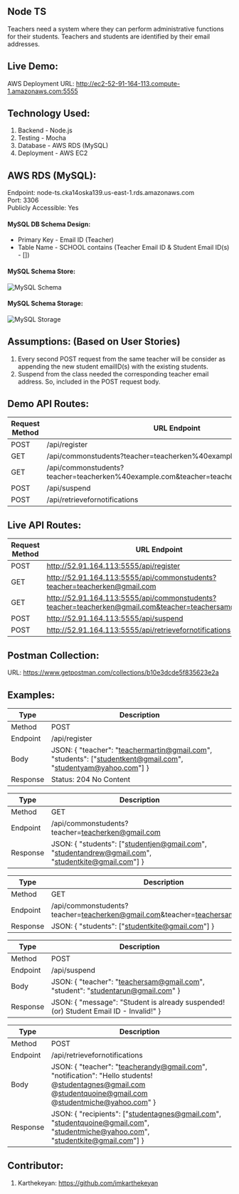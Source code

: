 ## Node TS

Teachers need a system where they can perform administrative functions for their students. Teachers and students are identified by their email addresses.

## Live Demo:

AWS Deployment URL: http://ec2-52-91-164-113.compute-1.amazonaws.com:5555

## Technology Used:

1. Backend - Node.js
2. Testing - Mocha
2. Database - AWS RDS (MySQL)
3. Deployment - AWS EC2

## AWS RDS (MySQL):

Endpoint: node-ts.cka14oska139.us-east-1.rds.amazonaws.com </br>
Port: 3306 </br>
Publicly Accessible: Yes

#### MySQL DB Schema Design:
* Primary Key - Email ID (Teacher)
* Table Name - SCHOOL contains (Teacher Email ID & Student Email ID(s) - [])

#### MySQL Schema Store:
![MySQL Schema](https://s3.amazonaws.com/bucket-storage-box/mysql-schema.png)

#### MySQL Schema Storage:
![MySQL Storage](https://s3.amazonaws.com/bucket-storage-box/mysql-storage.png)

## Assumptions: (Based on User Stories)
1. Every second POST request from the same teacher will be consider as appending the new student emailID(s) with the existing students.
3. Suspend from the class needed the corresponding teacher email address. So, included in the POST request body.

## Demo API Routes:

| Request Method | URL Endpoint |
| --- | --- |
| POST | /api/register |
| GET | /api/commonstudents?teacher=teacherken%40example.com |
| GET | /api/commonstudents?teacher=teacherken%40example.com&teacher=teacherjoe%40example.com |
| POST | /api/suspend |
| POST | /api/retrievefornotifications |

## Live API Routes:

| Request Method | URL Endpoint |
| --- | --- |
| POST | http://52.91.164.113:5555/api/register |
| GET | http://52.91.164.113:5555/api/commonstudents?teacher=teacherken@gmail.com |
| GET | http://52.91.164.113:5555/api/commonstudents?teacher=teacherken@gmail.com&teacher=teachersam@gmail.com |
| POST | http://52.91.164.113:5555/api/suspend |
| POST | http://52.91.164.113:5555/api/retrievefornotifications |

## Postman Collection:

URL: https://www.getpostman.com/collections/b10e3dcde5f835623e2a

## Examples:

| Type | Description |
| --- | --- |
| Method | POST |
| Endpoint | /api/register |
| Body | JSON: { "teacher": "teachermartin@gmail.com", "students": ["studentkent@gmail.com", "studentyam@yahoo.com"] } |
| Response |  Status: 204 No Content |

| Type | Description |
| --- | --- |
| Method | GET |
| Endpoint | /api/commonstudents?teacher=teacherken@gmail.com |
| Response | JSON: { "students": ["studentjen@gmail.com", "studentandrew@gmail.com", "studentkite@gmail.com"] } |

| Type | Description |
| --- | --- |
| Method | GET |
| Endpoint | /api/commonstudents?teacher=teacherken@gmail.com&teacher=teachersam@gmail.com |
| Response | JSON: { "students": ["studentkite@gmail.com"] } |

| Type | Description |
| --- | --- |
| Method | POST |
| Endpoint | /api/suspend |
| Body | JSON: { "teacher": "teachersam@gmail.com", "student": "studentarun@gmail.com" } |
| Response |  JSON: { "message": "Student is already suspended! (or) Student Email ID - Invalid!" } |

| Type | Description |
| --- | --- |
| Method | POST |
| Endpoint | /api/retrievefornotifications |
| Body | JSON: { "teacher": "teacherandy@gmail.com", "notification": "Hello students! @studentagnes@gmail.com @studentquoine@gmail.com @studentmiche@yahoo.com" } |
| Response |  JSON: { "recipients": ["studentagnes@gmail.com", "studentquoine@gmail.com", "studentmiche@yahoo.com", "studentkite@gmail.com"] } |

## Contributor:

1. Karthekeyan: https://github.com/imkarthekeyan


